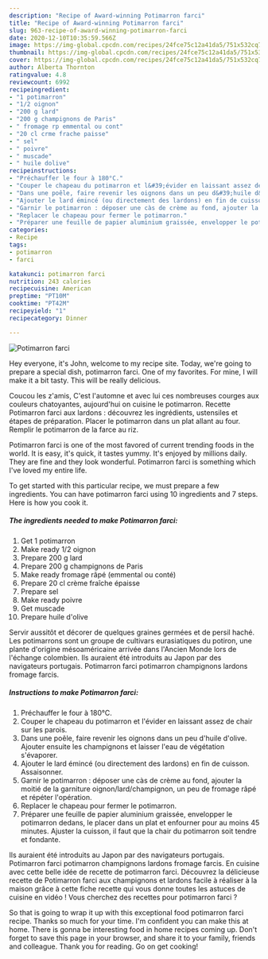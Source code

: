```yaml
---
description: "Recipe of Award-winning Potimarron farci"
title: "Recipe of Award-winning Potimarron farci"
slug: 963-recipe-of-award-winning-potimarron-farci
date: 2020-12-10T10:35:59.566Z
image: https://img-global.cpcdn.com/recipes/24fce75c12a41da5/751x532cq70/potimarron-farci-photo-principale-de-la-recette.jpg
thumbnail: https://img-global.cpcdn.com/recipes/24fce75c12a41da5/751x532cq70/potimarron-farci-photo-principale-de-la-recette.jpg
cover: https://img-global.cpcdn.com/recipes/24fce75c12a41da5/751x532cq70/potimarron-farci-photo-principale-de-la-recette.jpg
author: Alberta Thornton
ratingvalue: 4.8
reviewcount: 6992
recipeingredient:
- "1 potimarron"
- "1/2 oignon"
- "200 g lard"
- "200 g champignons de Paris"
- " fromage rp emmental ou cont"
- "20 cl crme frache paisse"
- " sel"
- " poivre"
- " muscade"
- " huile dolive"
recipeinstructions:
- "Préchauffer le four à 180°C."
- "Couper le chapeau du potimarron et l&#39;évider en laissant assez de chair sur les parois."
- "Dans une poêle, faire revenir les oignons dans un peu d&#39;huile d&#39;olive. Ajouter ensuite les champignons et laisser l&#39;eau de végétation s&#39;évaporer."
- "Ajouter le lard émincé (ou directement des lardons) en fin de cuisson. Assaisonner."
- "Garnir le potimarron : déposer une càs de crème au fond, ajouter la moitié de la garniture oignon/lard/champignon, un peu de fromage râpé et répéter l&#39;opération."
- "Replacer le chapeau pour fermer le potimarron."
- "Préparer une feuille de papier aluminium graissée, envelopper le potimarron dedans, le placer dans un plat et enfourner pour au moins 45 minutes. Ajuster la cuisson, il faut que la chair du potimarron soit tendre et fondante."
categories:
- Recipe
tags:
- potimarron
- farci

katakunci: potimarron farci 
nutrition: 243 calories
recipecuisine: American
preptime: "PT10M"
cooktime: "PT42M"
recipeyield: "1"
recipecategory: Dinner

---
```



![Potimarron farci](https://img-global.cpcdn.com/recipes/24fce75c12a41da5/751x532cq70/potimarron-farci-photo-principale-de-la-recette.jpg)

Hey everyone, it's John, welcome to my recipe site. Today, we're going to prepare a special dish, potimarron farci. One of my favorites. For mine, I will make it a bit tasty. This will be really delicious.

Coucou les z&#39;amis, C&#39;est l&#39;automne et avec lui ces nombreuses courges aux couleurs chatoyantes, aujourd&#39;hui on cuisine le potimarron. Recette Potimarron farci aux lardons : découvrez les ingrédients, ustensiles et étapes de préparation. Placer le potimarron dans un plat allant au four. Remplir le potimarron de la farce au riz.

Potimarron farci is one of the most favored of current trending foods in the world. It is easy, it's quick, it tastes yummy. It's enjoyed by millions daily. They are fine and they look wonderful. Potimarron farci is something which I've loved my entire life.


To get started with this particular recipe, we must prepare a few ingredients. You can have potimarron farci using 10 ingredients and 7 steps. Here is how you cook it.

<!--inarticleads1-->

##### The ingredients needed to make Potimarron farci:

1. Get 1 potimarron
1. Make ready 1/2 oignon
1. Prepare 200 g lard
1. Prepare 200 g champignons de Paris
1. Make ready  fromage râpé (emmental ou conté)
1. Prepare 20 cl crème fraîche épaisse
1. Prepare  sel
1. Make ready  poivre
1. Get  muscade
1. Prepare  huile d&#39;olive


Servir aussitôt et décorer de quelques graines germées et de persil haché. Les potimarrons sont un groupe de cultivars eurasiatiques du potiron, une plante d&#39;origine mésoaméricaine arrivée dans l&#39;Ancien Monde lors de l&#39;échange colombien. Ils auraient été introduits au Japon par des navigateurs portugais. Potimarron farci potimarron champignons lardons fromage farcis. 

<!--inarticleads2-->

##### Instructions to make Potimarron farci:

1. Préchauffer le four à 180°C.
1. Couper le chapeau du potimarron et l&#39;évider en laissant assez de chair sur les parois.
1. Dans une poêle, faire revenir les oignons dans un peu d&#39;huile d&#39;olive. Ajouter ensuite les champignons et laisser l&#39;eau de végétation s&#39;évaporer.
1. Ajouter le lard émincé (ou directement des lardons) en fin de cuisson. Assaisonner.
1. Garnir le potimarron : déposer une càs de crème au fond, ajouter la moitié de la garniture oignon/lard/champignon, un peu de fromage râpé et répéter l&#39;opération.
1. Replacer le chapeau pour fermer le potimarron.
1. Préparer une feuille de papier aluminium graissée, envelopper le potimarron dedans, le placer dans un plat et enfourner pour au moins 45 minutes. Ajuster la cuisson, il faut que la chair du potimarron soit tendre et fondante.


Ils auraient été introduits au Japon par des navigateurs portugais. Potimarron farci potimarron champignons lardons fromage farcis. En cuisine avec cette belle idée de recette de potimarron farci. Découvrez la délicieuse recette de Potimarron farci aux champignons et lardons facile à réaliser à la maison grâce à cette fiche recette qui vous donne toutes les astuces de cuisine en vidéo ! Vous cherchez des recettes pour potimarron farci ? 

So that is going to wrap it up with this exceptional food potimarron farci recipe. Thanks so much for your time. I'm confident you can make this at home. There is gonna be interesting food in home recipes coming up. Don't forget to save this page in your browser, and share it to your family, friends and colleague. Thank you for reading. Go on get cooking!
